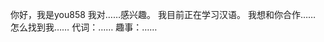你好，我是you858
我对……感兴趣。
我目前正在学习汉语。
我想和你合作……
怎么找到我……
代词：……
趣事：……

<!---
移动到页面上的下一个交互元素。趣事：……
you858/you858是一个特殊的存储库，因为它的'README. Mdyou（这个文件）出现在您的GitHub配置文件中。
--->
